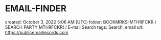 # EMAIL-FINDER

created: October 3, 2022 5:06 AM (UTC)
folder: BOOKMRKS-MTHRFCKR / SEARCH PARTY MTHRFCKR! / E-mail Search
tags: Search, email
url: https://publicemailrecords.com
